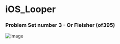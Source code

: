 # iOS_Looper
### Problem Set number 3 - Or Fleisher (of395)
![image](https://github.com/juniorxsound/iOS_Looper_ProblemSet_3/blob/master/Docs/Screen%20Shot%202017-11-16%20at%2012.45.59%20AM.png)
